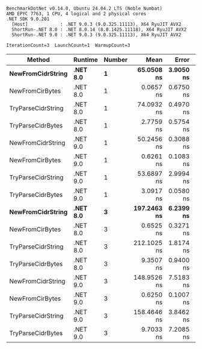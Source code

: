 ```

BenchmarkDotNet v0.14.0, Ubuntu 24.04.2 LTS (Noble Numbat)
AMD EPYC 7763, 1 CPU, 4 logical and 2 physical cores
.NET SDK 9.0.201
  [Host]            : .NET 9.0.3 (9.0.325.11113), X64 RyuJIT AVX2
  ShortRun-.NET 8.0 : .NET 8.0.14 (8.0.1425.11118), X64 RyuJIT AVX2
  ShortRun-.NET 9.0 : .NET 9.0.3 (9.0.325.11113), X64 RyuJIT AVX2

IterationCount=3  LaunchCount=1  WarmupCount=3  

```
| Method             | Runtime  | Number | Mean        | Error     | StdDev    | Median      | Min         | Max         | Allocated |
|------------------- |--------- |------- |------------:|----------:|----------:|------------:|------------:|------------:|----------:|
| **NewFromCidrString**  | **.NET 8.0** | **1**      |  **65.0508 ns** | **3.9050 ns** | **0.2140 ns** |  **65.0791 ns** |  **64.8239 ns** |  **65.2492 ns** |         **-** |
| NewFromCirBytes    | .NET 8.0 | 1      |   0.0657 ns | 0.6750 ns | 0.0370 ns |   0.0839 ns |   0.0231 ns |   0.0901 ns |         - |
| TryParseCidrString | .NET 8.0 | 1      |  74.0932 ns | 0.4970 ns | 0.0272 ns |  74.0824 ns |  74.0730 ns |  74.1242 ns |         - |
| TryParseCidrBytes  | .NET 8.0 | 1      |   2.7759 ns | 0.5754 ns | 0.0315 ns |   2.7584 ns |   2.7570 ns |   2.8123 ns |         - |
| NewFromCidrString  | .NET 9.0 | 1      |  50.2456 ns | 0.3088 ns | 0.0169 ns |  50.2417 ns |  50.2310 ns |  50.2642 ns |         - |
| NewFromCirBytes    | .NET 9.0 | 1      |   0.6261 ns | 0.1083 ns | 0.0059 ns |   0.6233 ns |   0.6222 ns |   0.6330 ns |         - |
| TryParseCidrString | .NET 9.0 | 1      |  53.6897 ns | 2.9994 ns | 0.1644 ns |  53.6194 ns |  53.5722 ns |  53.8776 ns |         - |
| TryParseCidrBytes  | .NET 9.0 | 1      |   3.0917 ns | 0.0580 ns | 0.0032 ns |   3.0913 ns |   3.0887 ns |   3.0950 ns |         - |
| **NewFromCidrString**  | **.NET 8.0** | **3**      | **197.2463 ns** | **6.2399 ns** | **0.3420 ns** | **197.3576 ns** | **196.8625 ns** | **197.5189 ns** |         **-** |
| NewFromCirBytes    | .NET 8.0 | 3      |   0.6525 ns | 0.3271 ns | 0.0179 ns |   0.6445 ns |   0.6399 ns |   0.6730 ns |         - |
| TryParseCidrString | .NET 8.0 | 3      | 212.1025 ns | 1.8174 ns | 0.0996 ns | 212.1570 ns | 211.9876 ns | 212.1630 ns |         - |
| TryParseCidrBytes  | .NET 8.0 | 3      |   9.3507 ns | 0.9400 ns | 0.0515 ns |   9.3318 ns |   9.3112 ns |   9.4089 ns |         - |
| NewFromCidrString  | .NET 9.0 | 3      | 148.9526 ns | 7.5183 ns | 0.4121 ns | 148.9347 ns | 148.5498 ns | 149.3734 ns |         - |
| NewFromCirBytes    | .NET 9.0 | 3      |   0.6250 ns | 0.1007 ns | 0.0055 ns |   0.6219 ns |   0.6218 ns |   0.6314 ns |         - |
| TryParseCidrString | .NET 9.0 | 3      | 158.4646 ns | 3.8462 ns | 0.2108 ns | 158.5277 ns | 158.2294 ns | 158.6366 ns |         - |
| TryParseCidrBytes  | .NET 9.0 | 3      |   9.7033 ns | 7.2085 ns | 0.3951 ns |   9.5165 ns |   9.4363 ns |  10.1572 ns |         - |
